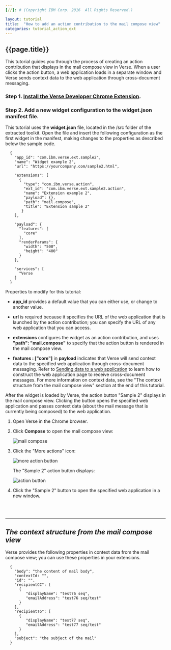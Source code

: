 ```yaml
---
[//]: # (Copyright IBM Corp. 2016  All Rights Reserved.)

layout: tutorial
title:  "How to add an action contribution to the mail compose view"
categories: tutorial_action_ext
---
```


## {{page.title}}  

This tutorial guides you through the process of creating an action contribution that displays in the mail compose view in Verse. When a user clicks the action button, a web application loads in a separate window and Verse sends context data to the web application through cross-document messaging.

### Step 1. [Install the Verse Developer Chrome Extension][1].

### Step 2. Add a new widget configuration to the widget.json manifest file.

This tutorial uses the __widget.json__ file, located in the /src folder of the extracted toolkit. Open the file and insert the following configuration as the first widget in the manifest, making changes to the properties as described below the sample code.

```
  {
    "app_id": "com.ibm.verse.ext.sample2",
    "name": "Widget example 2",
    "url": "https://yourcompany.com/sample2.html",
    
    "extensions": [
      {
        "type": "com.ibm.verse.action",
        "ext_id": "com.ibm.verse.ext.sample2.action",
        "name": "Extension example 2",
        "payload": {},
        "path": "mail.compose",
        "title": "Extension sample 2"
       }
    ],

    "payload": {
      "features": [
        "core"
      ],
      "renderParams": {
        "width": "500",
        "height": "400"
      }
    },

    "services": [
      "Verse
    ]
  }
```

Properties to modify for this tutorial:

* __app_id__ provides a default value that you can either use, or change to another value.

* __url__ is required because it specifies the URL of the web application that is launched by the action contribution; you can specify the URL of any web application that you can access.

* __extensions__ configures the widget as an action contribution, and uses __"path": "mail.compose"__ to specify that the action button is rendered in the mail compose view. 

* __features : ["core"]__ in __payload__ indicates that Verse will send context data to the specified web application through cross-document messaging. Refer to [Sending data to a web application][4] to learn how to construct the web application page to receive cross-document messages. For more information on context data, see the "The context structure from the mail compose view" section at the end of this tutorial.

After the widget is loaded by Verse, the action button "Sample 2" displays in the mail compose view. Clicking the button opens the specified web application and passes context data (about the mail message that is currently being composed) to the web application.

1.	Open Verse in the Chrome browser.

2.	Click __Compose__ to open the mail compose view:

    ![mail compose]({{site.baseurl}}/tutorials/img/compose_action.png)   

3.	Click the "More actions" icon: 

    ![more action button]({{site.baseurl}}/tutorials/img/compose_more_action.png)   
    
    The "Sample 2" action button displays:
    
    ![action button]({{site.baseurl}}/tutorials/img/compose_view_action.png)  
  
4.	Click the "Sample 2" button to open the specified web application in a new window. 

<br><br>
<hr>

## _The context structure from the mail compose view_ 


Verse provides the following properties in context data from the mail compose view; you can use these properties in your extensions.

```
  {
    "body": "the content of mail body",
    "contextId: "",
    "id": "",
    "recipientCC": [
      {
         "displayName": "test76 seq",
         "emailAddress": "test76 seq/test"
      }
    ],
    "recipientTo": [
      {
         "displayName": "test77 seq",
         "emailAddress": "test77 seq/test"
      }
    ],
    "subject": "the subject of the mail"
  }
```



[1]: {{site.baseurl}}/tutorials/tutorial-ext-install-toolkit.html
[2]: {{site.verse-developer-chrome-ext}}
[3]: {{site.baseurl}}/tutorials/tutorial-ext-action-contribution.html
[4]: {{site.baseurl}}/tutorials/tutorial-ext-send-data-to-app.html
